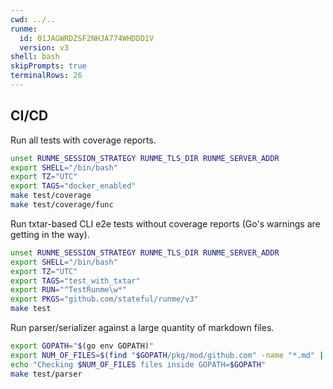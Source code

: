 ```yaml
---
cwd: ../..
runme:
  id: 01JAGWRDZSF2NHJA774WHDDD1V
  version: v3
shell: bash
skipPrompts: true
terminalRows: 26
---
```


## CI/CD

Run all tests with coverage reports.

```sh {"id":"01J5XTG2WKVR4WG7B2FNPF6VZT","name":"ci-coverage","promptEnv":"no"}
unset RUNME_SESSION_STRATEGY RUNME_TLS_DIR RUNME_SERVER_ADDR
export SHELL="/bin/bash"
export TZ="UTC"
export TAGS="docker_enabled"
make test/coverage
make test/coverage/func
```

Run txtar-based CLI e2e tests without coverage reports (Go's warnings are getting in the way).

```sh {"id":"01JAJYWF198MWQXJBADFJVJGXM","name":"ci-txtar"}
unset RUNME_SESSION_STRATEGY RUNME_TLS_DIR RUNME_SERVER_ADDR
export SHELL="/bin/bash"
export TZ="UTC"
export TAGS="test_with_txtar"
export RUN="^TestRunme\w*"
export PKGS="github.com/stateful/runme/v3"
make test
```

Run parser/serializer against a large quantity of markdown files.

```sh {"id":"01J5XXFEGPJ5ZJZERQ5YGBBRN8","name":"ci-test-parser","promptEnv":"no"}
export GOPATH="$(go env GOPATH)"
export NUM_OF_FILES=$(find "$GOPATH/pkg/mod/github.com" -name "*.md" | grep -v "\/\." | grep -v glamour | xargs dirname | uniq | wc -l | tr -d "    ")
echo "Checking $NUM_OF_FILES files inside GOPATH=$GOPATH"
make test/parser
```
